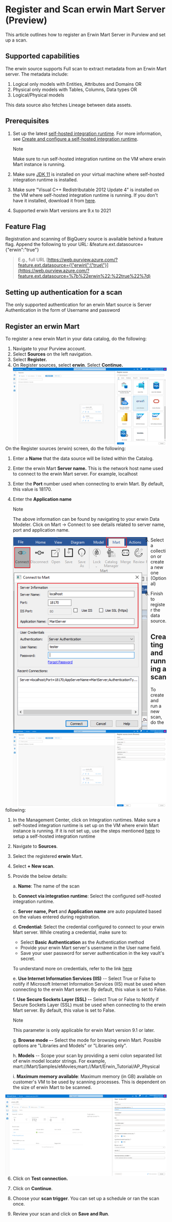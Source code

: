 
# Register and Scan erwin Mart Server (Preview)

This article outlines how to register an Erwin Mart Server in Purview
and set up a scan.

## Supported capabilities

The erwin source supports Full scan to extract metadata from an Erwin
Mart server. The metadata include:

1.  Logical only models with Entities, Attributes and Domains OR
2.  Physical only models with Tables, Columns, Data types OR
3.  Logical/Physical models

This data source also fetches Lineage between data assets.

## Prerequisites

1.  Set up the latest [self-hosted integration
    runtime](https://www.microsoft.com/download/details.aspx?id=39717).
    For more information, see [Create and configure a self-hosted
    integration
    runtime](https://docs.microsoft.com/azure/data-factory/create-self-hosted-integration-runtime).

    > [!Note]
    > Make sure to run self-hosted integration runtime on the VM where erwin Mart instance is running.

2.  Make sure [JDK
    11](https://www.oracle.com/java/technologies/javase-jdk11-downloads.html)
    is installed on your virtual machine where self-hosted integration
    runtime is installed.

3.  Make sure \"Visual C++ Redistributable 2012 Update 4\" is installed
    on the VM where self-hosted integration runtime is running. If you
    don\'t have it installed, download it from
    [here](https://www.microsoft.com/download/details.aspx?id=30679).

4.  Supported erwin Mart versions are 9.x to 2021

## Feature Flag

Registration and scanning of BigQuery source is available behind a
feature flag. Append the following to your URL:
&feature.ext.datasource={\"erwin\":\"true\"}

> E.g., full URL
> [https://web.purview.azure.com/?feature.ext.datasource={\"erwin\":\"true\"}](https://web.purview.azure.com/?feature.ext.datasource=%7b%22erwin%22:%22true%22%7d)

## Setting up authentication for a scan

The only supported authentication for an erwin Mart source is Server
Authentication in the form of Username and password

## Register an erwin Mart

To register a new erwin Mart in your data catalog, do the following:

1.  Navigate to your Purview account.
2.  Select **Sources** on the left navigation.
3.  Select **Register.**
4.  On Register sources, select **erwin**. Select **Continue.**
    <img src="media\register-scan-erwin-source\image1.png"
     alt="image1"
     style="float: left; margin-right: 10px;" />
    
On the Register sources (erwin) screen, do the following:

1.  Enter a **Name** that the data source will be listed within the
    Catalog.

2.  Enter the erwin Mart **Server name.** This is the network host name
    used to connect to the erwin Mart server. For example, localhost

3.  Enter the **Port** number used when connecting to erwin Mart. By
    default, this value is 18170.

4.  Enter the **Application name**

    >[!Note]
    > The above information can be found by navigating to your erwin
Data Modeler. Click on Mart -\> Connect to see details related to server
name, port and application name.

    <img src="media\register-scan-erwin-source\image2.png"
     alt="image2"
     style="float: left; margin-right: 10px;" />

5.  Select a collection or create a new one (Optional)

6.  Finish to register the data source.

    <img src="media\register-scan-erwin-source\image3.png"
     alt="image3"
     style="float: left; margin-right: 10px;" />


## Creating and running a scan

To create and run a new scan, do the following:

1.  In the Management Center, click on Integration runtimes. Make sure a
    self-hosted integration runtime is set up on the VM where erwin Mart
    instance is running. If it is not set up, use the steps mentioned
    [here](https://docs.microsoft.com/azure/purview/manage-integration-runtimes)
    to setup a self-hosted integration runtime

2.  Navigate to **Sources**.

3.  Select the registered **erwin** Mart.

4.  Select **+ New scan**.

5.  Provide the below details:

    a.  **Name**: The name of the scan

    b.  **Connect via integration runtime**: Select the configured
        self-hosted integration runtime.

    c.  **Server name, Port** and **Application name** are auto
        populated based on the values entered during registration.

    d.  **Credential:** Select the credential configured to connect to
        your erwin Mart server. While creating a credential, make sure
        to:
    - Select **Basic Authentication** as the Authentication method
    - Provide your erwin Mart server's username in the User name
            field.
    - Save your user password for server authentication in the
             key vault's secret.

    To understand more on credentials, refer to the link
[here](https://docs.microsoft.com/azure/purview/manage-credentials)

    e.  **Use Internet Information Services (IIS)** -- Select True or False
    to notify if Microsoft Internet Information Services (IIS) must be
    used when connecting to the erwin Mart server. By default, this
    value is set to False.

    f.  **Use Secure Sockets Layer (SSL) --** Select True or False to Notify
    if Secure Sockets Layer (SSL) must be used when connecting to the
    erwin Mart server. By default, this value is set to False.

    > [!Note]
    > This parameter is only applicable for erwin Mart version 9.1 or later.

    g.  **Browse mode --** Select the mode for browsing erwin Mart. Possible
    options are "Libraries and Models" or "Libraries only".

    h.  **Models** -- Scope your scan by providing a semi colon separated
    list of erwin model locator strings. For example,
    mart://Mart/Samples/eMovies;mart://Mart/Erwin_Tutorial/AP_Physical

    i.  **Maximum memory available**: Maximum memory (in GB) available on
    customer's VM to be used by scanning processes. This is dependent on
    the size of erwin Mart to be scanned.

   <img src="media\register-scan-erwin-source\image4.png"
     alt="image4"
     style="float: left; margin-right: 10px;" />

6.  Click on **Test connection.**

7.  Click on **Continue**.

8.  Choose your **scan trigger**. You can set up a schedule or ran the
    scan once.

9.  Review your scan and click on **Save and Run**.
